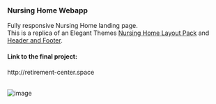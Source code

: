 <h3>Nursing Home Webapp</h3>
Fully responsive Nursing Home landing page.<br>
This is a replica of an Elegant Themes <a href="https://bit.ly/3NhLHDc">Nursing Home Layout Pack</a> and <a href="https://bit.ly/3NhLHDc">Header and Footer</a>.

<h4>Link to the final project:</h4>
http://retirement-center.space
<br>
<br>

![image](https://user-images.githubusercontent.com/83336214/168426847-0b1c8b8d-951e-4600-a3a7-4586af389d1a.png)

